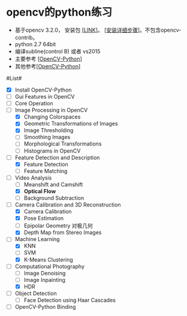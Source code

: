 # opencv的python练习 #

- 基于opencv 3.2.0， 安装包 [[LINK](https://sourceforge.net/projects/opencvlibrary/files/opencv-win/3.2.0/)]。 [[安装详细步骤](http://docs.opencv.org/master/d5/de5/tutorial_py_setup_in_windows.html)]。不包含opencv-contrib。
- python 2.7 64bit
- 编译subline(control B) 或者 vs2015
- 主要参考 [[OpenCV-Python](http://docs.opencv.org/3.2.0/d6/d00/tutorial_py_root.html)]
- 其他参考[[OpenCV-Python](https://opencv-python-tutroals.readthedocs.io/en/latest/#)]


#List#
- [x] Install OpenCV-Python
- [ ] Gui Features in OpenCV
- [ ] Core Operation
- [ ] Image Processing in OpenCV
	- [x] Changing Colorspaces
	- [x] Geometric Transformations of Images
	- [x] Image Thresholding
	- [ ] Smoothing Images
	- [ ] Morphological Transformations
	- [ ] Histograms in OpenCV
- [ ] Feature Detection and Description
	- [x] Feature Detection
	- [ ] Feature Matching
- [ ] Video Analysis
	- [ ] Meanshift and Camshift
	- [x] **Optical Flow**
	- [ ] Background Subtraction
- [ ] Camera Calibration and 3D Reconstruction
	- [x] Camera Calibration
	- [x] Pose Estimation
	- [ ] Epipolar Geometry 对极几何
	- [x] Depth Map from Stereo Images
- [ ] Machine Learning
	- [x] KNN
	- [ ] SVM
	- [x] K-Means Clustering
- [ ] Computational Photography
	- [ ] Image Denoising
	- [ ] Image Inpainting
	- [x] HDR
- [ ] Object Detection
	- [ ] Face Detection using Haar Cascades
- [ ] OpenCV-Python Binding